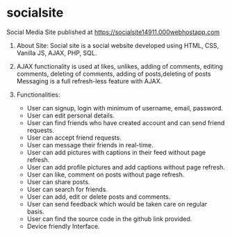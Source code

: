 # socialsite
Social Media Site
published at https://socialsite14911.000webhostapp.com

1)  About Site:
      Social site is a social website developed using
      HTML, CSS, Vanilla JS, AJAX, PHP, SQL.

2)  AJAX functionality is used at likes, unlikes, adding of comments, editing comments, deleting of comments, adding of posts,deleting of posts
    Messaging is a full refresh-less feature with AJAX.
3) Functionalities:
    * User can signup, login with minimum of username, email, password.
    * User can edit personal details.
    * User can find friends who have created account and can send friend requests.
    * User can accept friend requests.
    * User can message their friends in real-time.
    * User can add pictures with captions in their feed without page refresh.
    * User can add profile pictures and add captions without page refresh.
    * User can like, comment on posts without page refresh.
    * User can share posts.
    * User can search for friends.
    * User can add, edit or delete posts and comments.
    * User can send feedback which would be taken care on regular basis.
    * User can find the source code in the github link provided.
    * Device friendly Interface.
